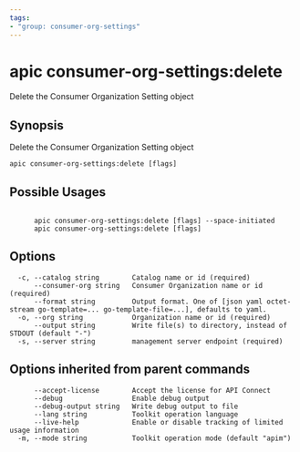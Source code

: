 ```yaml
---
tags:
- "group: consumer-org-settings"
---
```

# apic consumer-org-settings:delete

Delete the Consumer Organization Setting object

## Synopsis

Delete the Consumer Organization Setting object

```
apic consumer-org-settings:delete [flags]
```

## Possible Usages

```

      apic consumer-org-settings:delete [flags] --space-initiated
      apic consumer-org-settings:delete [flags]

```

## Options

```
  -c, --catalog string        Catalog name or id (required)
      --consumer-org string   Consumer Organization name or id (required)
      --format string         Output format. One of [json yaml octet-stream go-template=... go-template-file=...], defaults to yaml.
  -o, --org string            Organization name or id (required)
      --output string         Write file(s) to directory, instead of STDOUT (default "-")
  -s, --server string         management server endpoint (required)
```

## Options inherited from parent commands

```
      --accept-license        Accept the license for API Connect
      --debug                 Enable debug output
      --debug-output string   Write debug output to file
      --lang string           Toolkit operation language
      --live-help             Enable or disable tracking of limited usage information
  -m, --mode string           Toolkit operation mode (default "apim")
```
